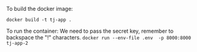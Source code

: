 To build the docker image:

`docker build -t tj-app .`

To run the container:
We need to pass the secret key, remember to backspace the "!" characters.
`docker run --env-file .env  -p 8000:8000 tj-app-2`
